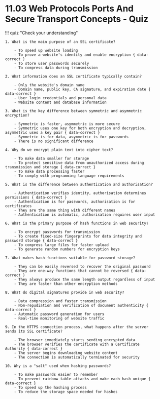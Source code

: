 # 11.03 Web Protocols Ports And Secure Transport Concepts - Quiz

!!! quiz "Check your understanding"

    1. What is the main purpose of an SSL certificate?

        - To speed up website loading
        - To prove a website's identity and enable encryption { data-correct }
        - To store user passwords securely
        - To compress data during transmission

    2. What information does an SSL certificate typically contain?

        - Only the website's domain name
        - Domain name, public key, CA signature, and expiration date { data-correct }
        - User login credentials and personal data
        - Website content and database information

    3. What is the key difference between symmetric and asymmetric encryption?

        - Symmetric is faster, asymmetric is more secure
        - Symmetric uses one key for both encryption and decryption, asymmetric uses a key pair { data-correct }
        - Symmetric is for data, asymmetric is for passwords
        - There is no significant difference

    4. Why do we encrypt plain text into cipher text?

        - To make data smaller for storage
        - To protect sensitive data from unauthorized access during transmission and storage { data-correct }
        - To make data processing faster
        - To comply with programming language requirements

    5. What is the difference between authentication and authorisation?

        - Authentication verifies identity, authorisation determines permissions { data-correct }
        - Authentication is for passwords, authorisation is for certificates
        - They are the same thing with different names
        - Authentication is automatic, authorisation requires user input

    6. What is the primary purpose of hash functions in web security?

        - To encrypt passwords for transmission
        - To create fixed-size fingerprints for data integrity and password storage { data-correct }
        - To compress large files for faster upload
        - To generate random numbers for encryption keys

    7. What makes hash functions suitable for password storage?

        - They can be easily reversed to recover the original password
        - They are one-way functions that cannot be reversed { data-correct }
        - They always produce the same length output regardless of input
        - They are faster than other encryption methods

    8. What do digital signatures provide in web security?

        - Data compression and faster transmission
        - Non-repudiation and verification of document authenticity { data-correct }
        - Automatic password generation for users
        - Real-time monitoring of website traffic

    9. In the HTTPS connection process, what happens after the server sends its SSL certificate?

        - The browser immediately starts sending encrypted data
        - The browser verifies the certificate with a Certificate Authority { data-correct }
        - The server begins downloading website content
        - The connection is automatically terminated for security

    10. Why is a "salt" used when hashing passwords?

        - To make passwords easier to remember
        - To prevent rainbow table attacks and make each hash unique { data-correct }
        - To speed up the hashing process
        - To reduce the storage space needed for hashes
